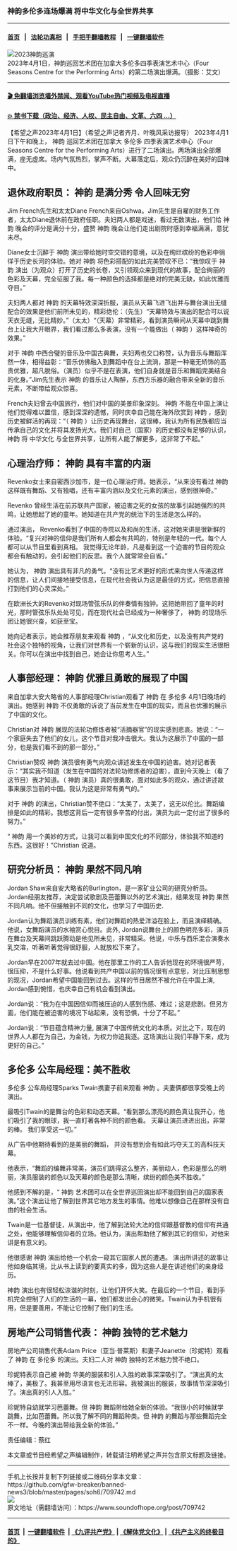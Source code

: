 ### 神韵多伦多连场爆满 将中华文化与全世界共享
------------------------

#### [首页](https://github.com/gfw-breaker/banned-news3/blob/master/README.md) &nbsp;&nbsp;|&nbsp;&nbsp; [法轮功真相](https://github.com/begood0513/basic/blob/master/README.md)  &nbsp;&nbsp;|&nbsp;&nbsp; [手把手翻墙教程](https://github.com/gfw-breaker/guides/wiki)  &nbsp;&nbsp;|&nbsp;&nbsp; [一键翻墙软件](https://github.com/gfw-breaker/nogfw/blob/master/README.md)  



<div><img alt="2023神韵巡演" src="https://img.soundofhope.org/2023-04/16-9-20230401_sy-toronto_05156v2-final-1680413622833.jpg"/>
<br/><figcaption class="caption">
 2023年4月1日，神韵巡回艺术团在加拿大多伦多四季表演艺术中心（Four Seasons Centre for the Performing Arts）的第二场演出爆满。（摄影：艾文）
</figcaption></div><hr/>

#### [ 🎬  免翻墙浏览墙外禁闻、观看YouTube热门视频及电视直播](https://github.com/gfw-breaker/HelloWorld)

#### [ 💥  禁书下载（政治、经济、人权、民主自由、文革、六四 ...）](https://github.com/gfw-breaker/books/blob/master/README.md)

<div><div class="Content__Wrapper sc-1bvya0-0 elmmKw article_body" data-checkusr="" itemprop="articleBody">
 <div id="post_place_1">
 </div>
 <p class="meta-top">
  <span class="meta">
   【希望之声2023年4月1日】（希望之声记者齐月、叶晚风采访报导）
  </span>
  2023年4月1日下午和晚上，
  <ok href="/term/16755">
   神韵
  </ok>
  巡回艺术团在加拿大
  <ok href="/term/2418">
   多伦多
  </ok>
  四季表演艺术中心（Four Seasons Centre for the Performing Arts）进行了二场演出。两场演出全部爆满，座无虚席。场内气氛热烈，掌声不断。大幕落定后，观众仍沉醉在美好的回味中。
 </p>
 <h2>
  <strong>
   退休政府职员：
   <ok href="/term/16755">
    神韵
   </ok>
   是满分秀 令人回味无穷
  </strong>
 </h2>
 <p>
  Jim French先生和太太Diane French来自Oshwa。Jim先生是自雇的财务工作者，太太Diane退休前在政府任职。夫妇两人都是戏迷，看过无数演出，他们给
  <ok href="/term/16755">
   神韵
  </ok>
  晚会的评分是满分十分，盛赞
  <ok href="/term/16755">
   神韵
  </ok>
  晚会让他们走出剧院时感到幸福满满，意犹未尽。
 </p>
 <p>
  Diane女士沉醉于
  <ok href="/term/16755">
   神韵
  </ok>
  演出带给她时空交错的意境，以及在绚烂缤纷的色彩中徜徉于历史长河的体验。她对
  <ok href="/term/16755">
   神韵
  </ok>
  将色彩搭配的如此完美赞叹不已：“我惊叹于
  <ok href="/term/16755">
   神韵
  </ok>
  演出（为观众）打开了历史的长卷，又引领观众来到现代的故事，配合绚丽的色彩及天幕，完全征服了我。每一种颜色的选择都是绝对的完美无缺，如此优雅而夺目。”
 </p>
 <p>
  夫妇两人都对
  <ok href="/term/16755">
   神韵
  </ok>
  的天幕特效深深折服，演员从天幕飞进飞出并与舞台演出无缝配合的效果是他们前所未见的，精彩绝伦：（先生）“天幕特效与演出的配合可以说天衣无缝，无比精妙。”（太太）“（天幕）非常精彩，看到演员瞬间从天幕中跳到舞台上让我大开眼界，我们看过那么多表演，没有一个能做出（
  <ok href="/term/16755">
   神韵
  </ok>
  ）这样神奇的效果。”
 </p>
 <p>
  对于
  <ok href="/term/16755">
   神韵
  </ok>
  中西合璧的音乐及中国古典舞，夫妇两也交口称赞，认为音乐与舞蹈浑然一体，相得益彰：“音乐仿佛融入到舞蹈中在台上流淌，那是一种毫无矫饰的高贵优雅，超凡脱俗。（演员）似乎不是在表演，他们自身就是音乐和舞蹈完美结合的化身。”Jim先生表示
  <ok href="/term/16755">
   神韵
  </ok>
  的音乐让人陶醉，东西方乐器的融合带来全新的音乐元素，不断带给观众惊喜。
 </p>
 <p>
  French夫妇曾去中国旅行，他们对中国的美景印象深刻。
  <ok href="/term/16755">
   神韵
  </ok>
  不能在中国上演让他们觉得难以置信，感到深深的遗憾，同时庆幸自己能在海外欣赏到
  <ok href="/term/16755">
   神韵
  </ok>
  ，感到历史被鲜活的再现：“（
  <ok href="/term/16755">
   神韵
  </ok>
  ）让历史再现舞台，这很棒，我认为所有民族都应当传承自己的文化并将其发扬光大。我们对自己（国家）的历史都没有足够的认识，
  <ok href="/term/16755">
   神韵
  </ok>
  将
  <ok href="/term/4444">
   中华文化
  </ok>
  与全世界共享，让所有人能了解更多，这非常了不起。”
 </p>
 <h2>
  <strong>
   心理治疗师：
   <ok href="/term/16755">
    神韵
   </ok>
   具有丰富的内涵
  </strong>
 </h2>
 <p>
  Revenko女士来自密西沙加市，是一位心理治疗师。她表示，“从来没有看过
  <ok href="/term/16755">
   神韵
  </ok>
  这样既有舞蹈、又有独唱，还有丰富内涵以及文化元素的演出，感到很神奇。”
 </p>
 <p>
  Revenko 曾经生活在前苏联共产国家，被迫害之死的女孩的故事引起她强烈的共鸣，让她想起了她的童年。她知道在共产党的统治下的生活是怎么样的。
 </p>
 <p>
  通过演出， Revenko看到了中国的寺院以及和尚的生活，这对她来讲是很新鲜的体验。“复兴对神的信仰是我们所有人都会有共鸣的，特别是年轻的一代。每个人都可以从节目里看到真相。 我觉得无论年龄，凡是看到这一个迫害的节目的观众都会有触动的，会引起他们的反思。我个人就常常会自省。”
 </p>
 <p>
  她认为，
  <ok href="/term/16755">
   神韵
  </ok>
  演出具有非凡的勇气。“没有比艺术更好的形式来向世人传递这样的信息，让人们间接地接受信息，在现代社会我认为这是最佳的方式，把信息直接打到他们的心灵深处。”
 </p>
 <p>
  在欧洲长大的Revenko对现场管弦乐队的伴奏情有独钟。这把她带回了童年的时光，那时管弦乐队处处可见，而在现代社会已经成为一种奢侈了，
  <ok href="/term/16755">
   神韵
  </ok>
  的现场乐团让她很兴奋，如获至宝。
 </p>
 <p>
  她向记者表示，她会推荐朋友来观看
  <ok href="/term/16755">
   神韵
  </ok>
  ，“从文化和历史，以及没有共产党的社会这个独特的视角，让我们对世界有一个崭新的认识，这与我们的现实生活很相关。你可以在演出中找到自己，她会让你思考人生。”
 </p>
 <h2>
  <strong>
   人事部经理：
   <ok href="/term/16755">
    神韵
   </ok>
   优雅且勇敢的展现了中国
  </strong>
 </h2>
 <p>
  来自加拿大安大略省的人事部经理Christian观看了
  <ok href="/term/16755">
   神韵
  </ok>
  在
  <ok href="/term/2418">
   多伦多
  </ok>
  4月1日晚场的演出。她感到
  <ok href="/term/16755">
   神韵
  </ok>
  不仅勇敢的诉说了当前发生在中国的现实，而且也优雅的展示了中国的文化。
 </p>
 <p>
  Christian对
  <ok href="/term/16755">
   神韵
  </ok>
  展现的法轮功修炼者被“活摘器官”的现实感到悲哀。她说：“一个家庭失去了他们的女儿，这个节目对我冲击很大。我认为这展示了中国的一部分，也是我们看不到的那一部分。”
 </p>
 <p>
  Christian赞叹
  <ok href="/term/16755">
   神韵
  </ok>
  演员很有勇气向观众讲述发生在中国的迫害。她对记者表示：“其实我不知道（发生在中国的对法轮功修炼者的迫害），直到今天晚上（看了这节目）我才知道。（
  <ok href="/term/16755">
   神韵
  </ok>
  演员）真的很勇敢，面对如此多的观众，通过讲述故事来展示当前的中国。我认为这是非常有勇气的。”
 </p>
 <p>
  对于
  <ok href="/term/16755">
   神韵
  </ok>
  的演出，Christian赞不绝口：“太美了，太美了，这无以伦比。舞蹈编排是如此的精彩。我想这背后一定有很多辛苦的付出，演员为此一定付出了很多的努力。”
 </p>
 <p>
  “
  <ok href="/term/16755">
   神韵
  </ok>
  用一个美妙的方式，让我可以看到中国文化的不同部分，体验我不知道的东西。这很好！”Christian 说道。
 </p>
 <h2>
  <strong>
   研究分析员：
   <ok href="/term/16755">
    神韵
   </ok>
   果然不同凡响
  </strong>
 </h2>
 <p>
  Jordan Shaw来自安大略省的Burlington，是一家矿业公司的研究分析员。Jordan经朋友推荐，决定尝试歌剧及芭蕾舞以外的艺术演出，结果发现
  <ok href="/term/16755">
   神韵
  </ok>
  果然不同凡响。他不但接触到不同的文化，也学习了中国历史.
 </p>
 <p>
  Jordan认为舞蹈演员训练有素，他们对舞蹈的热爱洋溢在脸上，而且演绎精确。他说，女舞蹈演员的水袖赏心悦目。此外, Jordan说舞台上的颜色明亮多彩，演员在舞台及天幕间跳跃腾动是他见所未见，非常精采。他说，中乐与西乐混合演奏水乳交溶，听著听著觉得很舒服，人就放松下来了。
 </p>
 <p>
  Jordan早在2007年就去过中国。他在那里工作的工人告诉他现在的环境很严苛，很压抑，不是什么好事。他说看到共产中国以前的情况很有点意思，对比压制思想的现况，Jordan希望中国能回到过去。这样的节目居然不被允许在中国上演, Jordan感到惋惜，也庆幸自己有机会看到演出。
 </p>
 <p>
  Jordan说：“我为在中国因信仰而被压迫的人感到伤感、难过；这是悲剧。但另方面，他们能在被迫害的境况下站起来，没有恐惧，十分了不起。”
 </p>
 <p>
  Jordan说：“节目蕴含精神力量, 展演了中国传统文化的本质。对比之下，现在的世界人人都在为自己，为金钱，为权力你追我逐。这场演出让我们平静下来，成为更好的自己。”
 </p>
 <h2>
  <strong>
   <ok href="/term/2418">
    多伦多
   </ok>
   公车局经理：美不胜收
  </strong>
 </h2>
 <p>
  <ok href="/term/2418">
   多伦多
  </ok>
  公车局经理Sparks Twain携妻子前来观看
  <ok href="/term/16755">
   神韵
  </ok>
  。夫妻俩都很享受晚上的演出。
 </p>
 <p>
  最吸引Twain的是舞台的色彩和动态天幕。“看到那么漂亮的颜色真让我开心，他们吸引了我的眼球，我一直盯著各种不同的颜色看。 天幕让演员进进出出，非常的棒。 我们享受这一切。”
 </p>
 <p>
  从广告中他期待看到的是美丽的舞蹈， 并没有想到会有如此巧夺天工的高科技天幕。
 </p>
 <p>
  他表示，“舞蹈的编舞非常美，演员们跳得这么整齐，美丽动人，色彩是那么的明丽，演员服装的颜色以及天幕的颜色是那么清晰，缤纷的颜色美不胜收。”
 </p>
 <p>
  他感到不解的是，“
  <ok href="/term/16755">
   神韵
  </ok>
  艺术团可以在全世界巡回演出却不能回到自己的国家表演。”这个演出让他了解到世界其它地方发生的事情。他难以想像自己在那样没有自由的社会生活。
 </p>
 <p>
  Twain是一位基督徒，从演出中，他了解到法轮大法的信仰跟基督教的信仰有共通之处，他能够理解信仰者的立场。他认为，演出帮助他了解到其它的信仰，对他来讲是有意义的。
 </p>
 <p>
  他很感谢
  <ok href="/term/16755">
   神韵
  </ok>
  演出给他一个机会一窥其它国家人民的遭遇。 演出所讲述的故事让他如身临其境，比从书上读到的要真实的多，因为这些人是在讲述他们的亲身经历。
 </p>
 <p>
  <ok href="/term/16755">
   神韵
  </ok>
  演出也有很轻松诙谐的时刻，让他们开怀大笑。在最后的一个节目，看到手机完全控制了人们的生活的一幕，他们都发出会心的微笑。Twain认为手机很有用，但是要善用，不能让它控制了我们的生活。
 </p>
 <h2>
  <strong>
   房地产公司销售代表：
   <ok href="/term/16755">
    神韵
   </ok>
   独特的艺术魅力
  </strong>
 </h2>
 <p>
  房地产公司销售代表Adam Price（亚当·普莱斯）和妻子Jeanette（珍妮特）观看了
  <ok href="/term/16755">
   神韵
  </ok>
  在
  <ok href="/term/2418">
   多伦多
  </ok>
  的演出。夫妇二人对
  <ok href="/term/16755">
   神韵
  </ok>
  独特的艺术魅力赞不绝口。
 </p>
 <p>
  珍妮特表示自己被
  <ok href="/term/16755">
   神韵
  </ok>
  华美的服装和引人入胜的故事深深吸引了。“演出真的太棒了，美极了。我甚至用尽语言也无法形容。我被演出的服装，故事情节深深吸引了。演出真的引人入胜。”
 </p>
 <p>
  珍妮特自幼就学习芭蕾舞。但
  <ok href="/term/16755">
   神韵
  </ok>
  舞蹈带给她全新的体验。“我很小的时候就学跳舞，比如芭蕾舞。所以我了解不同的舞蹈种类。但
  <ok href="/term/16755">
   神韵
  </ok>
  的舞蹈与那些舞蹈完全不一样。今晚的演出带给我全新的体验。”
 </p>
 <p class="meta-btm">
  责任编辑：蔡红
 </p>
 <p class="meta-btm">
  本文章或节目经希望之声编辑制作，转载请注明希望之声并包含原文标题及链接。
 </p>
</div>
</div>
<hr/>
手机上长按并复制下列链接或二维码分享本文章：<br/>
https://github.com/gfw-breaker/banned-news3/blob/master/pages/soh6/709742.md <br/>
<a href='https://github.com/gfw-breaker/banned-news3/blob/master/pages/soh6/709742.md'><img src='https://github.com/gfw-breaker/banned-news3/blob/master/pages/soh6/709742.md.png'/></a> <br/>
原文地址（需翻墙访问）：https://www.soundofhope.org/post/709742


------------------------
#### [首页](https://github.com/gfw-breaker/banned-news3/blob/master/README.md) &nbsp;|&nbsp; [一键翻墙软件](https://github.com/gfw-breaker/nogfw/blob/master/README.md) &nbsp;| [《九评共产党》](https://github.com/gfw-breaker/9ping.md/blob/master/README.md#九评之一评共产党是什么) | [《解体党文化》](https://github.com/gfw-breaker/jtdwh.md/blob/master/README.md) | [《共产主义的终极目的》](https://github.com/gfw-breaker/gczydzjmd.md/blob/master/README.md)


<img src='http://gfw-breaker.win/banned-news3/pages/soh6/709742.md' width='0px' height='0px'/>